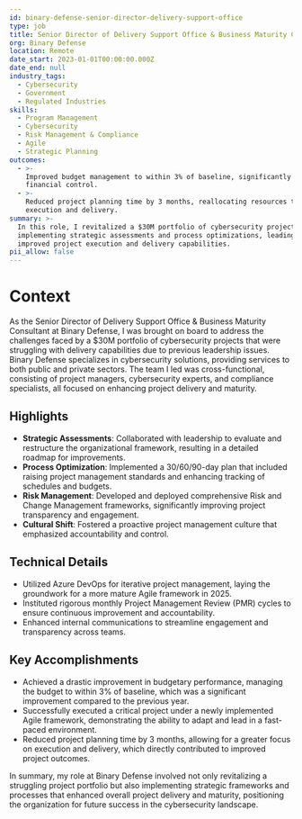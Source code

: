 ```yaml
---
id: binary-defense-senior-director-delivery-support-office
type: job
title: Senior Director of Delivery Support Office & Business Maturity Consultant
org: Binary Defense
location: Remote
date_start: 2023-01-01T00:00:00.000Z
date_end: null
industry_tags:
  - Cybersecurity
  - Government
  - Regulated Industries
skills:
  - Program Management
  - Cybersecurity
  - Risk Management & Compliance
  - Agile
  - Strategic Planning
outcomes:
  - >-
    Improved budget management to within 3% of baseline, significantly enhancing
    financial control.
  - >-
    Reduced project planning time by 3 months, reallocating resources to
    execution and delivery.
summary: >-
  In this role, I revitalized a $30M portfolio of cybersecurity projects by
  implementing strategic assessments and process optimizations, leading to
  improved project execution and delivery capabilities.
pii_allow: false
---
```


# Context
As the Senior Director of Delivery Support Office & Business Maturity Consultant at Binary Defense, I was brought on board to address the challenges faced by a $30M portfolio of cybersecurity projects that were struggling with delivery capabilities due to previous leadership issues. Binary Defense specializes in cybersecurity solutions, providing services to both public and private sectors. The team I led was cross-functional, consisting of project managers, cybersecurity experts, and compliance specialists, all focused on enhancing project delivery and maturity.

## Highlights
- **Strategic Assessments**: Collaborated with leadership to evaluate and restructure the organizational framework, resulting in a detailed roadmap for improvements.
- **Process Optimization**: Implemented a 30/60/90-day plan that included raising project management standards and enhancing tracking of schedules and budgets.
- **Risk Management**: Developed and deployed comprehensive Risk and Change Management frameworks, significantly improving project transparency and engagement.
- **Cultural Shift**: Fostered a proactive project management culture that emphasized accountability and control.

## Technical Details
- Utilized Azure DevOps for iterative project management, laying the groundwork for a more mature Agile framework in 2025.
- Instituted rigorous monthly Project Management Review (PMR) cycles to ensure continuous improvement and accountability.
- Enhanced internal communications to streamline engagement and transparency across teams.

## Key Accomplishments
- Achieved a drastic improvement in budgetary performance, managing the budget to within 3% of baseline, which was a significant improvement compared to the previous year.
- Successfully executed a critical project under a newly implemented Agile framework, demonstrating the ability to adapt and lead in a fast-paced environment.
- Reduced project planning time by 3 months, allowing for a greater focus on execution and delivery, which directly contributed to improved project outcomes.

In summary, my role at Binary Defense involved not only revitalizing a struggling project portfolio but also implementing strategic frameworks and processes that enhanced overall project delivery and maturity, positioning the organization for future success in the cybersecurity landscape.
